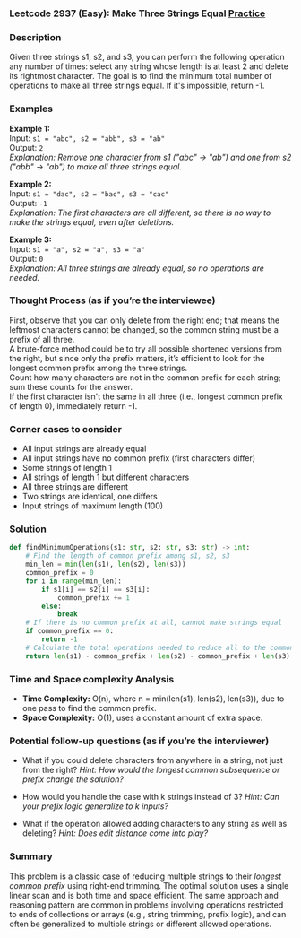 ### Leetcode 2937 (Easy): Make Three Strings Equal [Practice](https://leetcode.com/problems/make-three-strings-equal)

### Description  
Given three strings s1, s2, and s3, you can perform the following operation any number of times: select any string whose length is at least 2 and delete its rightmost character. The goal is to find the minimum total number of operations to make all three strings equal. If it's impossible, return -1.

### Examples  

**Example 1:**  
Input: `s1 = "abc", s2 = "abb", s3 = "ab"`  
Output: `2`  
*Explanation: Remove one character from s1 ("abc" → "ab") and one from s2 ("abb" → "ab") to make all three strings equal.*

**Example 2:**  
Input: `s1 = "dac", s2 = "bac", s3 = "cac"`  
Output: `-1`  
*Explanation: The first characters are all different, so there is no way to make the strings equal, even after deletions.*

**Example 3:**  
Input: `s1 = "a", s2 = "a", s3 = "a"`  
Output: `0`  
*Explanation: All three strings are already equal, so no operations are needed.*

### Thought Process (as if you’re the interviewee)  
First, observe that you can only delete from the right end; that means the leftmost characters cannot be changed, so the common string must be a prefix of all three.  
A brute-force method could be to try all possible shortened versions from the right, but since only the prefix matters, it’s efficient to look for the longest common prefix among the three strings.  
Count how many characters are not in the common prefix for each string; sum these counts for the answer.  
If the first character isn't the same in all three (i.e., longest common prefix of length 0), immediately return -1.

### Corner cases to consider  
- All input strings are already equal  
- All input strings have no common prefix (first characters differ)  
- Some strings of length 1  
- All strings of length 1 but different characters  
- All three strings are different  
- Two strings are identical, one differs  
- Input strings of maximum length (100)

### Solution

```python
def findMinimumOperations(s1: str, s2: str, s3: str) -> int:
    # Find the length of common prefix among s1, s2, s3
    min_len = min(len(s1), len(s2), len(s3))
    common_prefix = 0
    for i in range(min_len):
        if s1[i] == s2[i] == s3[i]:
            common_prefix += 1
        else:
            break
    # If there is no common prefix at all, cannot make strings equal
    if common_prefix == 0:
        return -1
    # Calculate the total operations needed to reduce all to the common prefix
    return len(s1) - common_prefix + len(s2) - common_prefix + len(s3) - common_prefix
```

### Time and Space complexity Analysis  

- **Time Complexity:** O(n), where n = min(len(s1), len(s2), len(s3)), due to one pass to find the common prefix.
- **Space Complexity:** O(1), uses a constant amount of extra space.

### Potential follow-up questions (as if you’re the interviewer)  

- What if you could delete characters from anywhere in a string, not just from the right?
  *Hint: How would the longest common subsequence or prefix change the solution?*

- How would you handle the case with k strings instead of 3?
  *Hint: Can your prefix logic generalize to k inputs?*

- What if the operation allowed adding characters to any string as well as deleting?
  *Hint: Does edit distance come into play?*

### Summary
This problem is a classic case of reducing multiple strings to their *longest common prefix* using right-end trimming. The optimal solution uses a single linear scan and is both time and space efficient. The same approach and reasoning pattern are common in problems involving operations restricted to ends of collections or arrays (e.g., string trimming, prefix logic), and can often be generalized to multiple strings or different allowed operations.